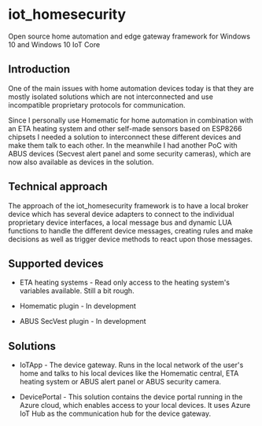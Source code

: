 # iot_homesecurity
Open source home automation and edge gateway framework for Windows 10 and Windows 10 IoT Core

## Introduction
One of the main issues with home automation devices today is that they are mostly isolated solutions which are not interconnected and use incompatible proprietary protocols for communication.

Since I personally use Homematic for home automation in combination with an ETA heating system and other self-made sensors based on ESP8266 chipsets I needed a solution to interconnect these different devices and make them talk to each other.
In the meanwhile I had another PoC with ABUS devices (Secvest alert panel and some security cameras), which are now also available as devices in the solution.

## Technical approach
The approach of the iot_homesecurity framework is to have a local broker device which has several device adapters to connect to the individual proprietary device interfaces, a local message bus and dynamic LUA functions to handle the different device messages, creating rules and make decisions as well as trigger device methods to react upon those messages.

## Supported devices
- ETA heating systems - Read only access to the heating system's variables available. Still a bit rough.

- Homematic plugin - In development

- ABUS SecVest plugin - In development

## Solutions
- IoTApp - The device gateway. Runs in the local network of the user's home and talks to his local devices like the Homematic central, ETA heating system or ABUS alert panel or ABUS security camera.

- DevicePortal - This solution contains the device portal running in the Azure cloud, which enables access to your local devices. It uses Azure IoT Hub as the communication hub for the device gateway.
